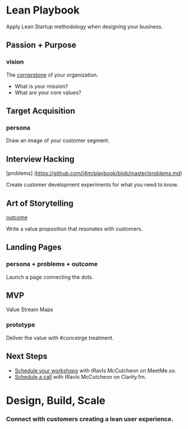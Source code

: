 Lean Playbook
================================

Apply Lean Startup methodology when designing your business.

Passion &#043; Purpose
------------------------- 
### vision

The [cornerstone](https://github.com/l4m/playbook/blob/master/vision.md) of your organization.

* What is your mission?
* What are your core values?

Target Acquisition
------------------------- 
### persona

Draw an image of your customer segment.

Interview Hacking
------------------------- 
[problems] (https://github.com/l4m/playbook/blob/master/problems.md)

Create customer development experiments for what you need to know.

Art of Storytelling
------------------------- 
[outcome](https://github.com/l4m/playbook/blob/master/outcome.md)

Write a value proposition that resonates with customers.

Landing Pages
------------------------- 
### persona + problems + outcome

Launch a page connecting the dots.

MVP
------------------------- 
Value Stream Maps
### prototype

Deliver the value with #conceirge treatment.

Next Steps
-------------------------

* [Schedule your workshops](http://meetme.so/playbook) with tRavIs McCutcheon on MeetMe.so.
* [Schedule a call](https://clarity.fm/#/travismccutcheon) with tRavIs McCutcheon on Clarity.fm.

# Design, Build, Scale

### Connect with customers creating a lean user experience.
